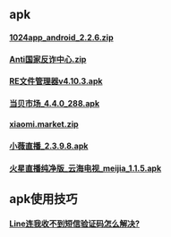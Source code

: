 ## apk


#### [1024app_android_2.2.6.zip](https://mokk731.github.io/apk/1024app_android_2.2.6.zip)


#### [Anti国家反诈中心.zip](https://mokk731.github.io/apk/Anti国家反诈中心.zip)


#### [RE文件管理器v4.10.3.apk](https://mokk731.github.io/apk/RE文件管理器v4.10.3.apk)


#### [当贝市场_4.4.0_288.apk](https://mokk731.github.io/apk/当贝市场_4.4.0_288.apk)


#### [xiaomi.market.zip](https://mokk731.github.io/apk/xiaomi.market.zip)


#### [小薇直播_2.3.9.8.apk](https://mokk731.github.io/apk/小薇直播_2.3.9.8.apk)

#### [火星直播纯净版_云海电视_meijia_1.1.5.apk](https://mokk731.github.io/apk/火星直播纯净版_云海电视_meijia_1.1.5.apk)


## apk使用技巧

#### [Line连我收不到短信验证码怎么解决?](https://mokk731.github.io/md/line.md)
